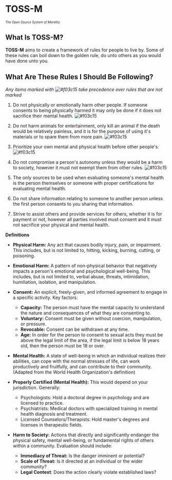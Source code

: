 # TOSS-M
<sub><sup>*The Open Source System of Morality*</sub></sup>

## What Is TOSS-M?
**TOSS-M** aims to create a framework of rules for people to live by. Some of these rules can boil down to the golden rule, do unto others as you would have done unto you.

## What Are These Rules I Should Be Following?

*Any items marked with ![#f03c15](https://placehold.co/5x5/f03c15/f03c15.png) take precedence over rules that are not marked*

1. Do not physically or emotionally harm other people. If someone consents to being physically harmed it may only be done if it does not sacrifice their mental health. ![#f03c15](https://placehold.co/5x5/f03c15/f03c15.png)

2. Do not harm animals for entertainment, only kill an animal if the death would be relatively painless, and it is for the purpose of using it's materials or to spare them from more pain. ![#f03c15](https://placehold.co/5x5/f03c15/f03c15.png)

3. Prioritize your own mental and physical health before other people's. ![#f03c15](https://placehold.co/5x5/f03c15/f03c15.png)

4. Do not compromise a person's autonomy unless they would be a harm to society, however it must not exempt them from other rules. ![#f03c15](https://placehold.co/5x5/f03c15/f03c15.png)

5. The only sources to be used when evaluating someone's mental health is the person themselves or someone with proper certifications for evaluating mental health.

6. Do not share information relating to someone to another person unless the first person consents to you sharing that information.

7. Strive to assist others and provide services for others, whether it is for payment or not, however all parties involved must consent and it must not sacrifice your physical and mental health.

**Definitions**

* **Physical Harm:** Any act that causes bodily injury, pain, or impairment. This includes, but is not limited to, hitting, kicking, burning, cutting, or poisoning. 

* **Emotional Harm:**  A pattern of non-physical behavior that negatively impacts a person's emotional and psychological well-being. This includes, but is not limited to, verbal abuse, threats, intimidation, humiliation, isolation, and manipulation.

* **Consent:**  An explicit, freely-given, and informed agreement to engage in a specific activity. Key factors:
    * **Capacity:** The person must have the mental capacity to understand the nature and consequences of what they are consenting to.
    * **Voluntary:**  Consent must be given without coercion, manipulation, or pressure.
    * **Revocable:** Consent can be withdrawn at any time.
    * **Age:** In order for the person to consent to sexual acts they must be above the legal limit of the area, if the legal limit is below 18 years old, then the person must be 18 or over.

* **Mental Health:**  A state of well-being in which an individual realizes their abilities, can cope with the normal stresses of life, can work productively and fruitfully, and can contribute to their community. (Adapted from the World Health Organization's definition)

* **Properly Certified (Mental Health):** This would depend on your jurisdiction. Generally: 
    * Psychologists: Hold a doctoral degree in psychology and are licensed to practice.
    * Psychiatrists: Medical doctors with specialized training in mental health diagnosis and treatment. 
    * Licensed Counselors/Therapists: Hold master's degrees and licenses in therapeutic fields.

* **Harm to Society:**  Actions that directly and significantly endanger the physical safety, mental well-being, or fundamental rights of others within a community. Evaluation should include:
    * **Immediacy of Threat:** Is the danger imminent or potential? 
    * **Scale of Threat:**  Is it directed at an individual or the wider community?
    * **Legal Context**: Does the action clearly violate established laws?
